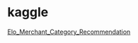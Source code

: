# kaggle

[Elo_Merchant_Category_Recommendation](https://www.kaggle.com/c/elo-merchant-category-recommendation)